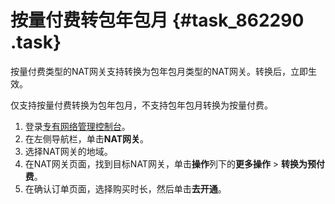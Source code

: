 # 按量付费转包年包月 {#task_862290 .task}

按量付费类型的NAT网关支持转换为包年包月类型的NAT网关。转换后，立即生效。

仅支持按量付费转换为包年包月，不支持包年包月转换为按量付费。

1.  登录[专有网络管理控制台](https://vpcnext.console.aliyun.com/nat/)。
2.  在左侧导航栏，单击**NAT网关**。
3.  选择NAT网关的地域。
4.  在NAT网关页面，找到目标NAT网关，单击**操作**列下的**更多操作** \> **转换为预付费**。
5.  在确认订单页面，选择购买时长，然后单击**去开通**。

